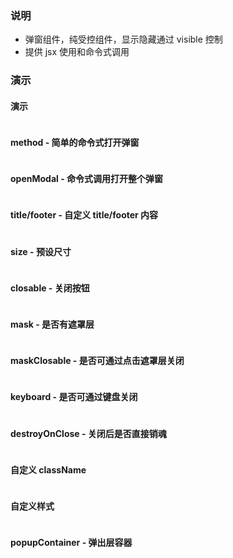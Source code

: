 ### 说明

-   弹窗组件，纯受控组件，显示隐藏通过 visible 控制
-   提供 jsx 使用和命令式调用

### 演示

#### 演示

```js {"codepath": "modal.jsx"}
```

#### method - 简单的命令式打开弹窗

```js {"codepath": "method.jsx"}
```

#### openModal - 命令式调用打开整个弹窗

```js {"codepath": "openModal.jsx"}
```

#### title/footer - 自定义 title/footer 内容

```js {"codepath": "titleAndFooter.jsx"}
```

#### size - 预设尺寸

```js {"codepath": "size.jsx"}
```

#### closable - 关闭按钮

```js {"codepath": "closable.jsx"}
```

#### mask - 是否有遮罩层

```js {"codepath": "mask.jsx"}
```

#### maskClosable - 是否可通过点击遮罩层关闭

```js {"codepath": "maskClosable.jsx"}
```

#### keyboard - 是否可通过键盘关闭

```js {"codepath": "keyboard.jsx"}
```

#### destroyOnClose - 关闭后是否直接销魂

```js {"codepath": "destroyOnClose.jsx"}
```

#### 自定义 className

```js {"codepath": "customClassName.jsx"}
```

#### 自定义样式

```js {"codepath": "customStyle.jsx"}
```

#### popupContainer - 弹出层容器

```js {"codepath": "popupContainer.jsx"}
```
